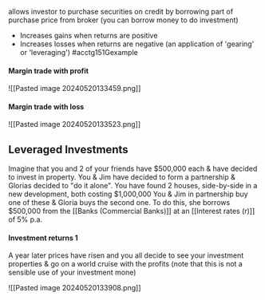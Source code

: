 allows investor to purchase securities on credit by borrowing part of purchase price from broker (you can borrow money to do investment)
- Increases gains when returns are positive
- Increases losses when returns are negative (an application of 'gearing' or 'leveraging')
#acctg151Gexample 
#### Margin trade with profit
![[Pasted image 20240520133459.png]]
#### Margin trade with loss
![[Pasted image 20240520133523.png]]
## Leveraged Investments
Imagine that you and 2 of your friends have $500,000 each & have decided to invest in property. You & Jim have decided to form a partnership & Glorias decided to "do it alone".
You have found 2 houses, side-by-side in a new development, both costing $1,000,000
You & Jim in partnership buy one of these & Gloria buys the second one. To do this, she borrows $500,000 from the [[Banks (Commercial Banks)]] at an [[Interest rates (r)]] of 5% p.a.
#### Investment returns 1
A year later prices have risen and you all decide to see your investment properties & go on a world cruise with the profits (note that this is not a sensible use of your investment mone)

![[Pasted image 20240520133908.png]]
